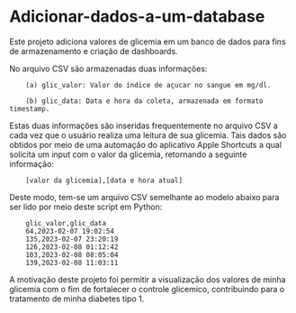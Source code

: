 # Adicionar-dados-a-um-database
Este projeto adiciona valores de glicemia em um banco de dados para fins de armazenamento e criação de dashboards.

No arquivo CSV são armazenadas duas informações:

		(a) glic_valor: Valor do índice de açucar no sangue em mg/dl.

		(b) glic_data: Data e hora da coleta, armazenada em formato timestamp.
 
Estas duas informações são inseridas frequentemente no arquivo CSV a cada vez que o usuário realiza uma leitura de sua glicemia.
Tais dados são obtidos por meio de uma automação do aplicativo Apple Shortcuts a qual solicita um input com o valor da glicemia, retornando a seguinte informação:

		[valor da glicemia],[data e hora atual]
  
Deste modo, tem-se um arquivo CSV semelhante ao modelo abaixo para ser lido por meio deste script em Python:
		
		glic_valor,glic_data
		64,2023-02-07 19:02:54
		135,2023-02-07 23:20:19
		126,2023-02-08 01:12:42
		103,2023-02-08 08:05:04
		139,2023-02-08 11:03:11
		
A motivação deste projeto foi permitir a visualização dos valores de minha glicemia com o fim de fortalecer o controle glicemico, contribuindo para o tratamento de minha diabetes tipo 1.



